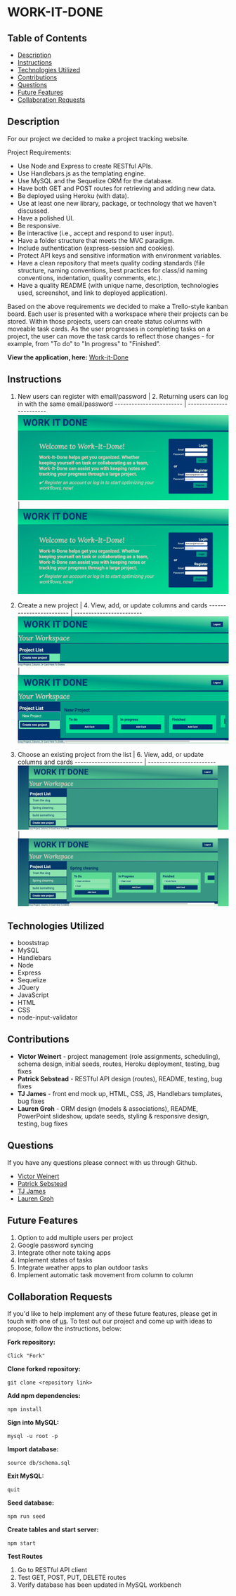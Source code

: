 # WORK-IT-DONE

## Table of Contents 
* [Description](#description)
* [Instructions](#instructions)
* [Technologies Utilized](#technologies-utilized)
* [Contributions](#contributions)
* [Questions](#questions)
* [Future Features](#future-features)
* [Collaboration Requests](#collaboration-requests)

## Description

For our project we decided to make a project tracking website. 

Project Requirements:
 * Use Node and Express to create RESTful APIs.
 * Use Handlebars.js as the templating engine.
 * Use MySQL and the Sequelize ORM for the database.
 * Have both GET and POST routes for retrieving and adding new data.
 * Be deployed using Heroku (with data).
 * Use at least one new library, package, or technology that we haven’t discussed.
 * Have a polished UI.
 * Be responsive.
 * Be interactive (i.e., accept and respond to user input).
 * Have a folder structure that meets the MVC paradigm.
 * Include authentication (express-session and cookies).
 * Protect API keys and sensitive information with environment variables.
 * Have a clean repository that meets quality coding standards (file structure, naming conventions, best practices for class/id naming   conventions, indentation, quality comments, etc.).
 * Have a quality README (with unique name, description, technologies used, screenshot, and link to deployed application).


Based on the above requirements we decided to make a Trello-style kanban board. Each user is presented with a workspace where their projects can be stored. Within those projects, users can create status columns with moveable task cards. As the user progresses in completing tasks on a project, the user can move the task cards to reflect those changes - for example, from "To do" to "In progress" to "Finished".

**View the application, here:** [Work-it-Done](https://warm-eyrie-07140.herokuapp.com/ "Work-it-Done")

## Instructions 

1. New users can register with email/password | 2. Returning users can log in with the same email/password
------------------------ | ------------------------
![Work-It-Done register](./assets/images/register.png "register") | ![Work-It-Done login](./assets/images/login.png "login")

3. Create a new project | 4. View, add, or update columns and cards
------------------------ | ------------------------
![Work-It-Done create-new-project](./assets/images/create-new-project.png "create-new-project") | ![Work-It-Done update-project](./assets/images/update-project.png "update-project")

5. Choose an existing project from the list | 6. View, add, or update columns and cards
------------------------ | ------------------------
![Work-It-Done workspace](./assets/images/workspace.png "workspace") | ![Work-It-Done existing-project](./assets/images/existing-project.png "existing-project")

## Technologies Utilized
 
 * booststrap
 * MySQL
 * Handlebars
 * Node
 * Express
 * Sequelize
 * JQuery
 * JavaScript
 * HTML
 * CSS
 * node-input-validator

## Contributions

* **Victor Weinert** - project management (role assignments, scheduling), schema design, initial seeds, routes, Heroku deployment, testing, bug fixes
* **Patrick Sebstead** - RESTful API design (routes), README, testing, bug fixes
* **TJ James** - front end mock up, HTML, CSS, JS, Handlebars templates, bug fixes
* **Lauren Groh** - ORM design (models & associations), README, PowerPoint slideshow, update seeds, styling & responsive design, testing, bug fixes

## Questions

If you have any questions please connect with us through Github. 

* [Victor Weinert](https://github.com/vw0389)
* [Patrick Sebstead](https://github.com/RaiderNationBuilder)
* [TJ James](https://github.com/jamestw13)
* [Lauren Groh](https://github.com/GrohTech)

## Future Features
1. Option to add multiple users per project
2. Google password syncing
3. Integrate other note taking apps
4. Implement states of tasks
5. Integrate weather apps to plan outdoor tasks
6. Implement automatic task movement from column to column

## Collaboration Requests

If you'd like to help implement any of these future features, please get in touch with one of [us](#contributions). 
To test out our project and come up with ideas to propose, follow the instructions, below:  

**Fork repository:**  
```
Click "Fork"
```

**Clone forked repository:**
```
git clone <repository link>
```

**Add npm dependencies:**
```
npm install
```
**Sign into MySQL:**
```
mysql -u root -p
```
**Import database:**
```
source db/schema.sql
```
**Exit MySQL:**
```
quit
```
**Seed database:**
```
npm run seed
```
**Create tables and start server:**
```
npm start
```
**Test Routes**
1. Go to RESTful API client
2. Test GET, POST, PUT, DELETE routes
3. Verify database has been updated in MySQL workbench